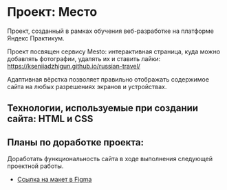 # Проект: Место

Проект, созданный в рамках обучения веб-разработке на платформе Яндекс Практикум.

Проект посвящен сервису Mesto: интерактивная страница, куда можно добавлять фотографии, удалять их и ставить лайки:
https://kseniiadzhigun.github.io/russian-travel/

Адаптивная вёрстка позволяет правильно отображать содержимое сайта на любых разрешениях экранов и устройствах.

## Технологии, используемые при создании сайта: HTML и CSS

## Планы по доработке проекта:
Доработать функциональность сайта в ходе выполнения следующей проектной работы.

* [Ссылка на макет в Figma](https://www.figma.com/file/2cn9N9jSkmxD84oJik7xL7/JavaScript.-Sprint-4?node-id=0%3A1)
